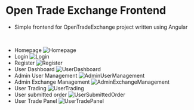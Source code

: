 # Open Trade Exchange Frontend

- Simple frontend for OpenTradeExchange project written using Angular

</br>

- Homepage
![Homepage](https://i.imgur.com/3IsX80Q.jpg)
- Login
![Login](https://imgur.com/3e7536df-d80e-4c56-8284-a628cf5453d4)
- Register
![Register](https://imgur.com/6099fc83-e1c1-4de6-9c0d-bacb1f7a1257)
- User Dashboard
![UserDashboard](https://imgur.com/ffc2e291-c3a7-4648-beb5-acd5ef2c7b85)
- Admin User Management
![AdminUserManagement](https://imgur.com/59d8e1a9-d398-4dac-99fd-f83a26fff927)
- Admin Exchange Management
![AdminExchangeManagement](https://i.imgur.com/KcO2b69.jpg)
- User Trading
![UserTrading](https://imgur.com/c1c38597-aa7f-4281-a228-d0ffb25225ed)
- User submitted order
![UserSubmittedOrder](https://i.imgur.com/qUAcf4u.jpg)
- User Trade Panel
![UserTradePanel](https://imgur.com/5585de3f-e0e1-4f8b-951d-95c4c99099d0)
